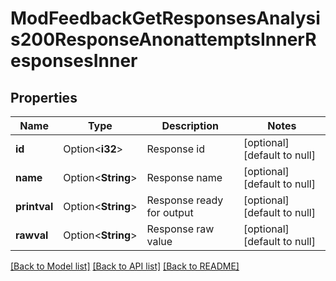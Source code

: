 # ModFeedbackGetResponsesAnalysis200ResponseAnonattemptsInnerResponsesInner

## Properties

Name | Type | Description | Notes
------------ | ------------- | ------------- | -------------
**id** | Option<**i32**> | Response id | [optional][default to null]
**name** | Option<**String**> | Response name | [optional][default to null]
**printval** | Option<**String**> | Response ready for output | [optional][default to null]
**rawval** | Option<**String**> | Response raw value | [optional][default to null]

[[Back to Model list]](../README.md#documentation-for-models) [[Back to API list]](../README.md#documentation-for-api-endpoints) [[Back to README]](../README.md)


